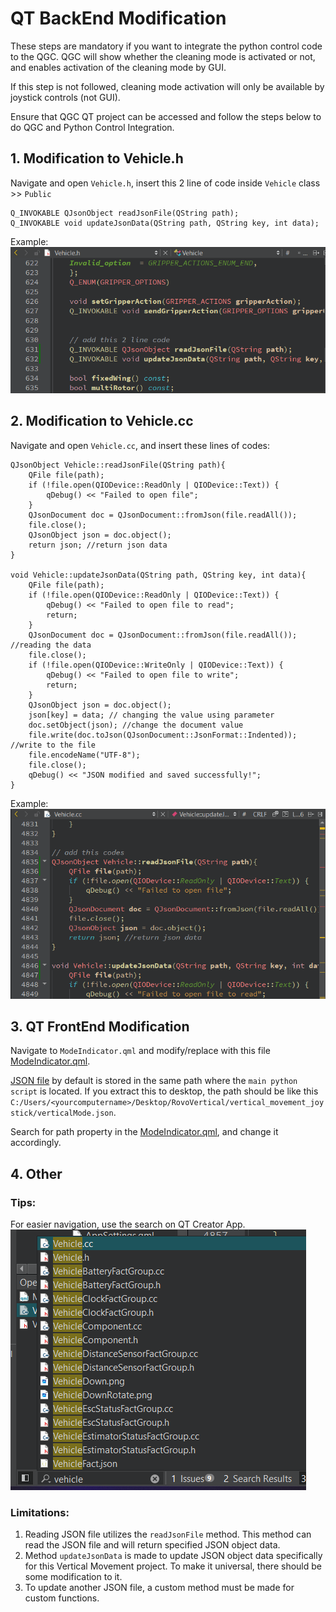 # QT BackEnd Modification
These steps are mandatory if you want to integrate the python control code to the QGC. QGC will show whether the cleaning mode is activated or not, and enables activation of the cleaning mode by GUI.

If this step is not followed, cleaning mode activation will only be available by joystick controls (not GUI).

Ensure that QGC QT project can be accessed and follow the steps below to do QGC and Python Control Integration.

## 1. Modification to Vehicle.h
Navigate and open `Vehicle.h`, insert this 2 line of code inside `Vehicle` class >> `Public` <br>

```
Q_INVOKABLE QJsonObject readJsonFile(QString path);
Q_INVOKABLE void updateJsonData(QString path, QString key, int data);
```

Example:<br>
![alt text](./assets/vehicleh.png)

## 2. Modification to Vehicle.cc
Navigate and open `Vehicle.cc`, and insert these lines of codes:
```
QJsonObject Vehicle::readJsonFile(QString path){
    QFile file(path);
    if (!file.open(QIODevice::ReadOnly | QIODevice::Text)) {
        qDebug() << "Failed to open file";
    }
    QJsonDocument doc = QJsonDocument::fromJson(file.readAll());
    file.close();
    QJsonObject json = doc.object();
    return json; //return json data
}

void Vehicle::updateJsonData(QString path, QString key, int data){
    QFile file(path);
    if (!file.open(QIODevice::ReadOnly | QIODevice::Text)) {
        qDebug() << "Failed to open file to read";
        return;
    }
    QJsonDocument doc = QJsonDocument::fromJson(file.readAll()); //reading the data
    file.close();
    if (!file.open(QIODevice::WriteOnly | QIODevice::Text)) {
        qDebug() << "Failed to open file to write";
        return;
    }
    QJsonObject json = doc.object();
    json[key] = data; // changing the value using parameter
    doc.setObject(json); //change the document value
    file.write(doc.toJson(QJsonDocument::JsonFormat::Indented)); //write to the file
    file.encodeName("UTF-8");
    file.close();
    qDebug() << "JSON modified and saved successfully!";
}
```

Example:<br>
![alt text](./assets/vehiclecc.png)

## 3. QT FrontEnd Modification
Navigate to `ModeIndicator.qml` and modify/replace with this file
[ModeIndicator.qml](./assets/qml/ModeIndicator.qml).

[JSON file](/vertical_movement_joystick/verticalMode.json) by default is stored in the same path where the `main python script` is located. If you extract this to desktop, the path should be like this 
`C:/Users/<yourcomputername>/Desktop/RovoVertical/vertical_movement_joystick/verticalMode.json`.

Search for path property in the [ModeIndicator.qml](./assets/qml/ModeIndicator.qml), and change it accordingly.

## 4. Other
### Tips:
For easier navigation, use the search on QT Creator App.<br>
![alt text](./assets/search.png)

### Limitations:
1. Reading JSON file utilizes the `readJsonFile` method. This method can read the JSON file and will return specified JSON object data. 
2. Method `updateJsonData` is made to update JSON object data specifically for this Vertical Movement project. To make it universal, there should be some modification to it. 
3. To update another JSON file, a custom method must be made for custom functions.